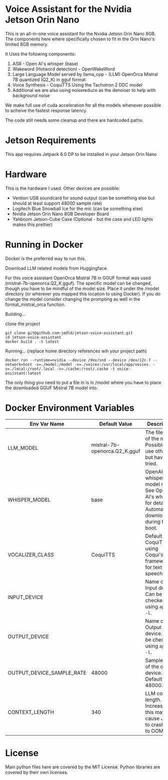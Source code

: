 Voice Assistant for the Nvidia Jetson Orin Nano
===============================================

This is an all-in-one voice assistant for the Nvidia Jetson Orin Nano 8GB.
The components here where specifically chosen to fit in the Orin Nano's limited 8GB memory.

It Uses the following components:

1. ASR - Open AI's whisper (base)
2. Wakeword (Hotword detection) - OpenWakeWord
3. Large Language Model served by llama_cpp - (LLM) OpenOrca Mistral 7B quantized (Q2_K) in gguf format
4. Voice Synthesis - CoquiTTS Using the Tachotron 2 DDC model
5. Additional we are also using noisereduce as the denoiser to help with background noise

We make full use of cuda acceleration for all the models whenever possible to acheive the fastest response latency.

The code still needs some cleanup and there are hardcoded paths.


Jetson Requirements
===================

This app requires Jetpack 6.0 DP to be installed in your Jetson Orin Nano


Hardware
========

This is the hardware I used. Other devices are possible:

- Vention USB soundcard for sound output (can be something else but should at least support 48000 sample rate)
- Logitech Blue Snowball Ice for the mic (can be something else)
- Nvidia Jetson Orin Nano 8GB Developer Board
- Yahboom Jetson-Cube Case (Optional - but the case and LED lights makes this prettier)

Running in Docker
=================

Docker is the preferred way to run this.

Download LLM related models from Huggingface.

For this voice assistant OpenOrca Mistral 7B in GGUF format was used (mistral-7b-openorca.Q2_K.gguf). The specific model can be changed, though you have to be mindful of the model size. Place it under the /model directory (or wherever you mapped this location to using Docker). If you do change the model consider changing the prompting as well in the format_mistral_orca function.

Building...

clone the project

```
git clone git@github.com:jedld/jetson-voice-assistant.git
cd jetson-voice-assistant
docker build . -t latest
```

Running... (replace home directory references wih your project path)

```
docker run --runtime=nvidia --device /dev/snd --device /dev/i2c-7 --network=host -v=./model:/model -v=./voices:/usr/local/app/voices. -v=./local:/root/.local -v=./cache:/root/.cache -t voice-assistant:latest
```

The only thing you need to put a file in is in /model where you have to place the downloaded GGUF Mistral 7B model into.

Docker Environment Variables
============================

| Env Var Name                | Default Value                            | Description                                                                                          |
|-----------------------------|------------------------------------------|------------------------------------------------------------------------------------------------------|
| LLM_MODEL                   | mistral-7b-openorca.Q2_K.gguf            | The filename of the model. Possible to use others but haven't tried.                                 |
| WHISPER_MODEL               | base                                     | OpenAI whisper model name. See Open AI's whisper for details. Automatically downloaded during first boot. |
| VOCALIZER_CLASS             | CoquiTTS                                 | Default to CoquiTTS if using Coqui's framework for text to speech.                                    |
| INPUT_DEVICE                |                                          | Name of the Input device. Can be checked using `aplay -l`.                                            |
| OUTPUT_DEVICE               |                                          | Name of the Output device. Can be checked using `aplay -l`.                                           |
| OUTPUT_DEVICE_SAMPLE_RATE   | 48000                                    | Sample rate of the output device. Default is 48000.                                                  |
| CONTEXT_LENGTH              | 340                                      | LLM context length. Increasing this may cause Jetson to crash due to OOM.                             |

License
=======

Main python files here are covered by the MIT License. Python libraries are covered by their own licenses.




